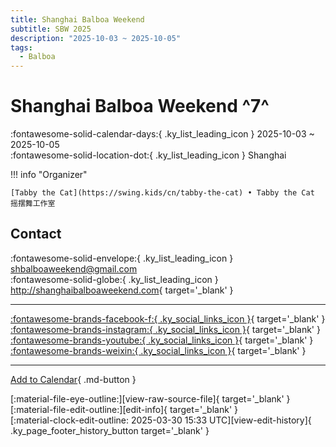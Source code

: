 ```yaml
---
title: Shanghai Balboa Weekend
subtitle: SBW 2025
description: "2025-10-03 ~ 2025-10-05"
tags:
  - Balboa
---
```


# Shanghai Balboa Weekend ^7^

:fontawesome-solid-calendar-days:{ .ky_list_leading_icon } 2025-10-03 ~ 2025-10-05  
:fontawesome-solid-location-dot:{ .ky_list_leading_icon } Shanghai  

!!! info "Organizer"

    [Tabby the Cat](https://swing.kids/cn/tabby-the-cat) • Tabby the Cat 摇摆舞工作室  

## Contact

:fontawesome-solid-envelope:{ .ky_list_leading_icon } <shbalboaweekend@gmail.com>  
:fontawesome-solid-globe:{ .ky_list_leading_icon } <http://shanghaibalboaweekend.com>{ target='_blank' }  

---

 [:fontawesome-brands-facebook-f:{ .ky_social_links_icon }](https://www.facebook.com/profile.php?id=61551863467704){ target='_blank' } [:fontawesome-brands-instagram:{ .ky_social_links_icon }](https://instagram.com/balboaweekend.sh){ target='_blank' } [:fontawesome-brands-youtube:{ .ky_social_links_icon }](https://youtube.com/@shanghaibalboaweekend){ target='_blank' } [:fontawesome-brands-weixin:{ .ky_social_links_icon }](https://mp.weixin.qq.com/s/dp9Qwe1QEuuS_51ZJFZk0A){ target='_blank' }

---

[Add to Calendar](https://swing.news/ics/en/2025/cn/shanghai-balboa-weekend-2025.ics){ .md-button }

<div class="ky_page_footer" markdown>
<div class="ky_page_footer_trailing" markdown="span">
[:material-file-eye-outline:][view-raw-source-file]{ target='_blank' }
[:material-file-edit-outline:][edit-info]{ target='_blank' }
</div>
<div class="ky_page_footer_leading" markdown="span">
[:material-clock-edit-outline: 2025-03-30 15:33 UTC][view-edit-history]{ .ky_page_footer_history_button target='_blank' }
</div>
</div>

[view-raw-source-file]: https://github.com/swingdance/events/blob/main/2025/cn/shanghai-balboa-weekend-2025.json "View Raw Source File"
[edit-info]: https://github.com/swingdance/events/issues/new?assignees=&labels=update+event&projects=&template=03-update_entity.yml&title=%5B2025%2Fcn%5D%20Shanghai%20Balboa%20Weekend&region=cn&year=2025&id=shanghai-balboa-weekend-2025&name=Shanghai%20Balboa%20Weekend&org_id=tabby-the-cat "Edit Info"

[view-edit-history]: https://github.com/swingdance/events/commits/main/2025/cn/shanghai-balboa-weekend-2025.json "View Edit History"
